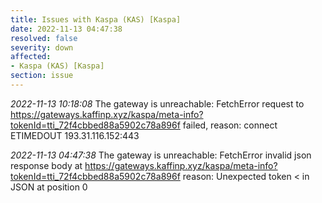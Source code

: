 ```yaml
---
title: Issues with Kaspa (KAS) [Kaspa]
date: 2022-11-13 04:47:38
resolved: false
severity: down
affected:
- Kaspa (KAS) [Kaspa]
section: issue
---
```


*2022-11-13 10:18:08* The gateway is unreachable: FetchError request to https://gateways.kaffinp.xyz/kaspa/meta-info?tokenId=tti_72f4cbbed88a5902c78a896f failed, reason: connect ETIMEDOUT 193.31.116.152:443

*2022-11-13 04:47:38* The gateway is unreachable: FetchError invalid json response body at https://gateways.kaffinp.xyz/kaspa/meta-info?tokenId=tti_72f4cbbed88a5902c78a896f reason: Unexpected token < in JSON at position 0